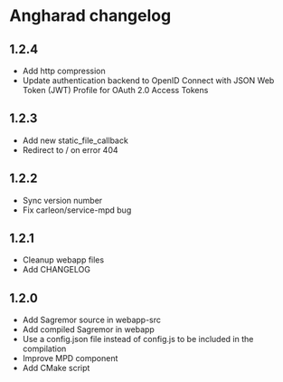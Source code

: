 # Angharad changelog

## 1.2.4

- Add http compression
- Update authentication backend to OpenID Connect with JSON Web Token (JWT) Profile for OAuth 2.0 Access Tokens

## 1.2.3

- Add new static_file_callback
- Redirect to / on error 404

## 1.2.2

- Sync version number
- Fix carleon/service-mpd bug

## 1.2.1

- Cleanup webapp files
- Add CHANGELOG

## 1.2.0

- Add Sagremor source in webapp-src
- Add compiled Sagremor in webapp
- Use a config.json file instead of config.js to be included in the compilation
- Improve MPD component
- Add CMake script
